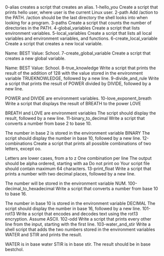 0-alias creates a script that creates an alias.
1-hello_you Create a script that prints hello user, where user is the current Linux user.
2-path Add /action to the PATH. /action should be the last directory the shell looks into when looking for a program.
3-paths Create a script that counts the number of directories in the PATH.
4-global_variables Create a script that lists environment variables.
5-local_variables Create a script that lists all local variables and environment variables, and functions.
6-create_local_variable Create a script that creates a new local variable.

Name: BEST
Value: School.
7-create_global_variable Create a script that creates a new global variable.

Name: BEST
Value: School.
8-true_knowledge Write a script that prints the result of the addition of 128 with the value stored in the environment variable TRUEKNOWLEDGE, followed by a new line.
9-divide_and_rule Write a script that prints the result of POWER divided by DIVIDE, followed by a new line.

POWER and DIVIDE are environment variables.
10-love_exponent_breath Write a script that displays the result of BREATH to the power LOVE

BREATH and LOVE are environment variables
The script should display the result, followed by a new line.
11-binary_to_decimal Write a script that converts a number from base 2 to base 10.

The number in base 2 is stored in the environment variable BINARY
The script should display the number in base 10, followed by a new line.
12-combinations Create a script that prints all possible combinations of two letters, except oo.

Letters are lower cases, from a to z
One combination per line
The output should be alpha ordered, starting with aa
Do not print oo
Your script file should contain maximum 64 characters.
13-print_float Write a script that prints a number with two decimal places, followed by a new line.

The number will be stored in the environment variable NUM.
100-decimal_to_hexadecimal Write a script that converts a number from base 10 to base 16.

The number in base 10 is stored in the environment variable DECIMAL
The script should display the number in base 16, followed by a new line.
101-rot13 Write a script that encodes and decodes text using the rot13 encryption. Assume ASCII.
102-odd Write a script that prints every other line from the input, starting with the first line.
103-water_and_stir Write a shell script that adds the two numbers stored in the environment variables WATER and STIR and prints the result.

WATER is in base water
STIR is in base stir.
The result should be in base bestchol.
